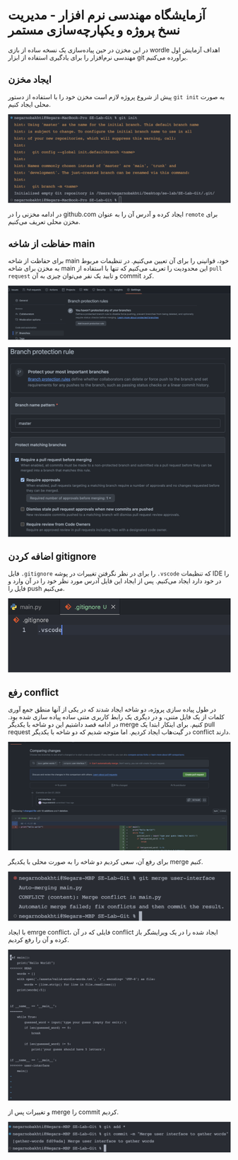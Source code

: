 # آزمایشگاه مهندسی نرم افزار - مدیریت نسخ پروژه و یکپارچه‌سازی مستمر

در این مخزن در حین پیاده‌سازی یک نسخه ساده از بازی wordle اهداف آزمایش اول مهندسی نرم‌افزار را برای یادگیری استفاده از ابزار git برآورده می‌کنیم.

## ایجاد مخزن

پیش از شروع پروژه لازم است مخزن خود را با استفاده از دستور `git init` به صورت محلی ایجاد کنیم.

![init local repo](./assets/Screen%20Shot%202023-10-22%20at%2010.32.09%20PM.png)

در ادامه مخزنی را در github.com ایجاد کرده و آدرس آن را به عنوان `remote` برای مخزن محلی تعریف می‌کنیم.

## حفاظت از شاخه main

برای حفاظت از شاخه main خود، قوانینی را برای آن تعیین می‌کنیم. در تنظیمات مربوط به مخزن برای شاخه main این محدودیت را تعریف می‌کنیم که تنها با استفاده از `pull request` و تایید یک نفر می‌توان چیزی به آن commit کرد.

![go to branch settings](./assets/Screen%20Shot%202023-10-22%20at%2010.50.00%20PM.png)

![add rule for mail branch](./assets/Screen%20Shot%202023-10-22%20at%2010.51.55%20PM.png)

## اضافه کردن gitignore

فایل `.gitignore` را برای در نظر نگرفتن تغییرات در پوشه `.vscode` که تنظیمات IDE را در خود دارد ایجاد می‌کنیم. پس از ایجاد این فایل آدرس مورد نظر خود را در آن وارد و فایل را push می‌کنیم.

![add gitignore](./assets/Screen%20Shot%202023-10-25%20at%203.40.46%20PM.png)

## رفع conflict

در طول پیاده سازی پروژه، دو شاخه ایجاد شدند که در یکی از آنها منطق جمع آوری کلمات از یک فایل متنی، و در دیگری یک رابط کاربری متنی ساده پیاده سازی شده بود. در ادامه قصد داشتیم این دو شاخه با یکدیگر merge کنیم. برای اینکار ابتدا یک pull request در گیت‌هاب ایجاد کردیم. اما متوجه شدیم که دو شاخه با یکدیگر conflict دارند.

![pull request in github](./assets/Screen%20Shot%202023-10-27%20at%203.06.51%20PM.png)

برای رفع آن، سعی کردیم دو شاخه را به صورت محلی با یکدیگر merge کنیم.

![merge local conflict](./assets/Screen%20Shot%202023-10-27%20at%203.19.48%20PM.png)

با ایجاد emrge conflict، فایلی که در آن conflict ایجاد شده را در یک ویرایشگر باز کرده و آن را رفع کردیم.

![merge local conflict](./assets/Screen%20Shot%202023-10-27%20at%203.20.21%20PM.png)

و تغییرات پس از merge را commit کردیم.

![merge local conflict](./assets/Screen%20Shot%202023-10-27%20at%203.24.09%20PM.png)
